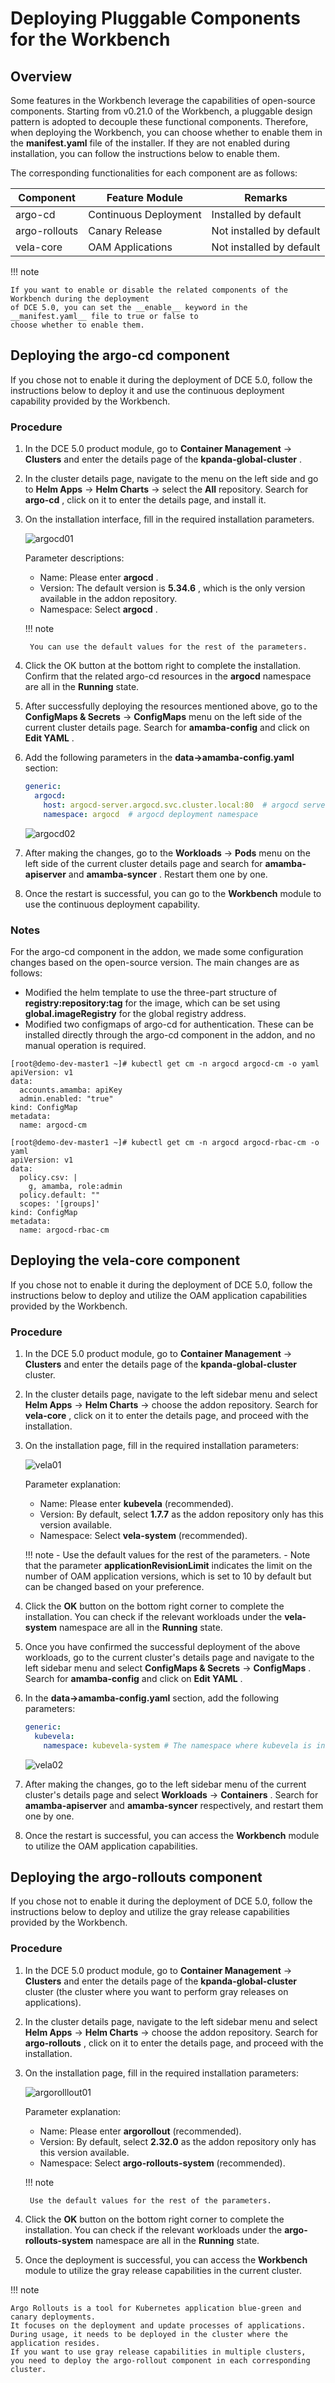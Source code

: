 # Deploying Pluggable Components for the Workbench

## Overview

Some features in the Workbench leverage the capabilities of open-source components. Starting from
v0.21.0 of the Workbench, a pluggable design pattern is adopted to decouple these functional
components. Therefore, when deploying the Workbench, you can choose whether to enable them in
the __manifest.yaml__ file of the installer. If they are not enabled during installation, you can
follow the instructions below to enable them.

The corresponding functionalities for each component are as follows:

| Component   | Feature Module | Remarks |
| ----------- | -------------- | ------- |
| argo-cd     | Continuous Deployment | Installed by default |
| argo-rollouts | Canary Release | Not installed by default |
| vela-core   | OAM Applications | Not installed by default |

!!! note

    If you want to enable or disable the related components of the Workbench during the deployment
    of DCE 5.0, you can set the __enable__ keyword in the __manifest.yaml__ file to true or false to
    choose whether to enable them.

## Deploying the argo-cd component

If you chose not to enable it during the deployment of DCE 5.0, follow the instructions below
to deploy it and use the continuous deployment capability provided by the Workbench.

### Procedure

1. In the DCE 5.0 product module, go to __Container Management__ -> __Clusters__ and enter the details page of the __kpanda-global-cluster__ .

2. In the cluster details page, navigate to the menu on the left side and go to __Helm Apps__ -> __Helm Charts__
   -> select the __All__ repository. Search for __argo-cd__ , click on it to enter the details page, and install it.

3. On the installation interface, fill in the required installation parameters.

    ![argocd01](images/argocd01.png)

    Parameter descriptions:

    - Name: Please enter __argocd__ .
    - Version: The default version is __5.34.6__ , which is the only version available in the addon repository.
    - Namespace: Select __argocd__ .

    !!! note

        You can use the default values for the rest of the parameters.

4. Click the OK button at the bottom right to complete the installation. Confirm that the related argo-cd resources in the __argocd__ namespace are all in the __Running__ state.

5. After successfully deploying the resources mentioned above, go to the __ConfigMaps & Secrets__ -> __ConfigMaps__
   menu on the left side of the current cluster details page. Search for __amamba-config__ and click on __Edit YAML__ .

6. Add the following parameters in the __data->amamba-config.yaml__ section:

    ```yaml
    generic:
      argocd:
        host: argocd-server.argocd.svc.cluster.local:80  # argocd server address, format: argocd-server service name.namespace.svc.cluster.local:80
        namespace: argocd  # argocd deployment namespace
    ```

    ![argocd02](images/argocd02.png)

7. After making the changes, go to the __Workloads__ -> __Pods__ menu on the left side of the current cluster details
   page and search for __amamba-apiserver__ and __amamba-syncer__ . Restart them one by one.

8. Once the restart is successful, you can go to the __Workbench__ module to use the continuous deployment capability.

### Notes

For the argo-cd component in the addon, we made some configuration changes based on the open-source version. The main changes are as follows:

- Modified the helm template to use the three-part structure of __registry:repository:tag__ for the image,
  which can be set using __global.imageRegistry__ for the global registry address.
- Modified two configmaps of argo-cd for authentication. These can be installed directly through
  the argo-cd component in the addon, and no manual operation is required.

```shell
[root@demo-dev-master1 ~]# kubectl get cm -n argocd argocd-cm -o yaml
apiVersion: v1
data:
  accounts.amamba: apiKey
  admin.enabled: "true"
kind: ConfigMap
metadata:
  name: argocd-cm

[root@demo-dev-master1 ~]# kubectl get cm -n argocd argocd-rbac-cm -o yaml
apiVersion: v1
data:
  policy.csv: |
    g, amamba, role:admin
  policy.default: ""
  scopes: '[groups]'
kind: ConfigMap
metadata:
  name: argocd-rbac-cm
```

## Deploying the vela-core component

If you chose not to enable it during the deployment of DCE 5.0, follow the instructions below
to deploy and utilize the OAM application capabilities provided by the Workbench.

### Procedure

1. In the DCE 5.0 product module, go to __Container Management__ -> __Clusters__ and enter
   the details page of the __kpanda-global-cluster__ cluster.

2. In the cluster details page, navigate to the left sidebar menu and select __Helm Apps__ -> __Helm Charts__ -> choose the addon repository. Search for __vela-core__ , click on it to enter the details page, and proceed with the installation.

3. On the installation page, fill in the required installation parameters:

    ![vela01](images/vela01.png)

    Parameter explanation:

    - Name: Please enter __kubevela__ (recommended).
    - Version: By default, select __1.7.7__ as the addon repository only has this version available.
    - Namespace: Select __vela-system__ (recommended).

    !!! note
        - Use the default values for the rest of the parameters.
        - Note that the parameter __applicationRevisionLimit__ indicates the limit on the number of OAM application versions, which is set to 10 by default but can be changed based on your preference.

4. Click the __OK__ button on the bottom right corner to complete the installation. You can check if the relevant workloads under the __vela-system__ namespace are all in the __Running__ state.

5. Once you have confirmed the successful deployment of the above workloads, go to the current cluster's details page and navigate to the left sidebar menu and select __ConfigMaps & Secrets__ -> __ConfigMaps__ . Search for __amamba-config__ and click on __Edit YAML__ .

6. In the __data->amamba-config.yaml__ section, add the following parameters:

    ```yaml
    generic:
      kubevela:
        namespace: kubevela-system # The namespace where kubevela is installed
    ```

    ![vela02](images/vela02.png)

7. After making the changes, go to the left sidebar menu of the current cluster's details page and select __Workloads__ -> __Containers__ . Search for __amamba-apiserver__ and __amamba-syncer__ respectively, and restart them one by one.

8. Once the restart is successful, you can access the __Workbench__ module to utilize the OAM application capabilities.

## Deploying the argo-rollouts component

If you chose not to enable it during the deployment of DCE 5.0, follow the instructions below to deploy and utilize the gray release capabilities provided by the Workbench.

### Procedure

1. In the DCE 5.0 product module, go to __Container Management__ -> __Clusters__ and enter the details page of the __kpanda-global-cluster__ cluster (the cluster where you want to perform gray releases on applications).

2. In the cluster details page, navigate to the left sidebar menu and select __Helm Apps__ -> __Helm Charts__ -> choose
   the addon repository. Search for __argo-rollouts__ , click on it to enter the details page, and proceed with the installation.

3. On the installation page, fill in the required installation parameters:

    ![argorolllout01](images/argorollout01.png)

    Parameter explanation:

    - Name: Please enter __argorollout__ (recommended).
    - Version: By default, select __2.32.0__ as the addon repository only has this version available.
    - Namespace: Select __argo-rollouts-system__ (recommended).

    !!! note

        Use the default values for the rest of the parameters.

4. Click the __OK__ button on the bottom right corner to complete the installation. You can check if the
   relevant workloads under the __argo-rollouts-system__ namespace are all in the __Running__ state.

5. Once the deployment is successful, you can access the __Workbench__ module to utilize the gray release
   capabilities in the current cluster.

!!! note

    Argo Rollouts is a tool for Kubernetes application blue-green and canary deployments.
    It focuses on the deployment and update processes of applications.
    During usage, it needs to be deployed in the cluster where the application resides.
    If you want to use gray release capabilities in multiple clusters,
    you need to deploy the argo-rollout component in each corresponding cluster.
